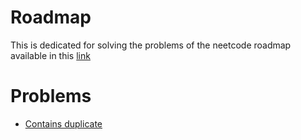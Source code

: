 # Roadmap

This is dedicated for solving the problems of the neetcode roadmap available in this [link](https://neetcode.io/problems/duplicate-integer?list=neetcode150)

# Problems

- [Contains duplicate](https://github.com/andresrocha03/competitive_programming/blob/main/roadmap_neetcode/duplicate.cpp)